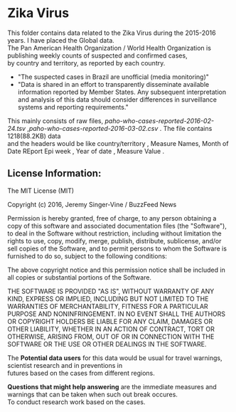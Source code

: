 # Zika Virus  
This folder contains data related to the Zika Virus during the 2015-2016 years. I have placed the Global data.   
The Pan American Health Organization / World Health Organization is publishing weekly counts of suspected and confirmed cases,  
by country and territory, as reported by each country. 

* "The suspected cases in Brazil are unofficial (media monitoring)"
* "Data is shared in an effort to transparently disseminate available information reported by Member States. Any subsequent interpretation and analysis of this data should consider differences in surveillance systems and reporting requirements."


This mainly consists of raw files, _paho-who-cases-reported-2016-02-24.tsv_ ,_paho-who-cases-reported-2016-03-02.csv_ . The file contains 1218(88.2KB) data  
and the headers would be like country/territory , Measure Names, Month of Date REport Epi week , Year of date , Measure Value .

## License Information:
The MIT License (MIT)

Copyright (c) 2016, Jeremy Singer-Vine / BuzzFeed News

Permission is hereby granted, free of charge, to any person obtaining a copy
of this software and associated documentation files (the "Software"), to deal
in the Software without restriction, including without limitation the rights
to use, copy, modify, merge, publish, distribute, sublicense, and/or sell
copies of the Software, and to permit persons to whom the Software is
furnished to do so, subject to the following conditions:

The above copyright notice and this permission notice shall be included in all
copies or substantial portions of the Software.

THE SOFTWARE IS PROVIDED "AS IS", WITHOUT WARRANTY OF ANY KIND, EXPRESS OR
IMPLIED, INCLUDING BUT NOT LIMITED TO THE WARRANTIES OF MERCHANTABILITY,
FITNESS FOR A PARTICULAR PURPOSE AND NONINFRINGEMENT. IN NO EVENT SHALL THE
AUTHORS OR COPYRIGHT HOLDERS BE LIABLE FOR ANY CLAIM, DAMAGES OR OTHER
LIABILITY, WHETHER IN AN ACTION OF CONTRACT, TORT OR OTHERWISE, ARISING FROM,
OUT OF OR IN CONNECTION WITH THE SOFTWARE OR THE USE OR OTHER DEALINGS IN THE
SOFTWARE.

The **Potential data users** for this data would be usual for travel warnings, scientist research and in preventions in  
futures based on the cases from different regions.

**Questions that might help answering** are the immediate measures and warnings that can be taken when such out break occures.  
To conduct research work based on the cases.



